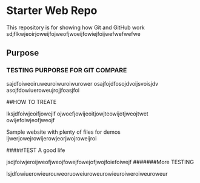 # Starter Web Repo

This repository is for showing how Git and GitHub work
sdjflkwjeoirjoweijfojweofjwoeijfowiejfoijwefwefwefwe

## Purpose

### TESTING PURPORSE FOR GIT COMPARE

sajdfoiweoiruweuroiwuroiwurower
osajfojdfosojdvoijsvoisjdv
asojfdowiueroweujrojjfoasjfoi

##HOW TO TREATE

lksjdfoiwjeoifjowejif
ojwoefjowijeoitjowjteowijotjweojtwet
owijefoiwjeofjweojf



Sample website with plenty of files for demos
ljwerjowejrowijerowjeorjwojroweijroi

#####TEST
A good life

jsdjfoiwjeroijweofjweojfowejfowejofjwojfoiefoiwejf
#######More TESTING

lsjdfowiuerowieurouweoruoweiuroweurowieuroiweroiweuroweur
